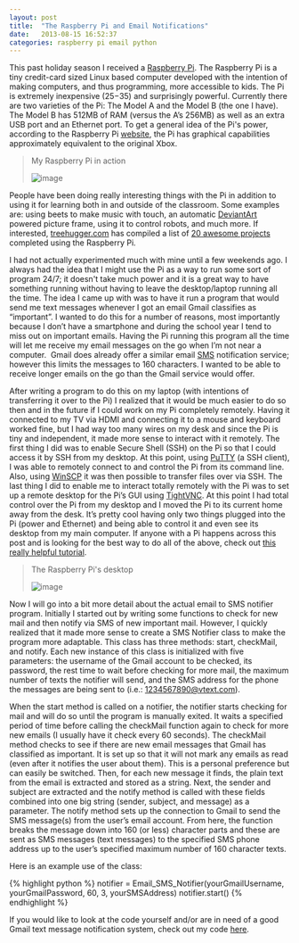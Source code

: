 ```yaml
---
layout: post
title:  "The Raspberry Pi and Email Notifications"
date:   2013-08-15 16:52:37
categories: raspberry pi email python
---
```


This past holiday season I received a [Raspberry Pi](http://raspberrypi.org/‎). The Raspberry Pi is a tiny credit-card sized Linux based computer developed with the intention of making computers, and thus programming, more accessible to kids. The Pi is extremely inexpensive ($25-$35) and surprisingly powerful. Currently there are two varieties of the Pi: The Model A and the Model B (the one I have). The Model B has 512MB of RAM (versus the A’s 256MB) as well as an extra USB port and an Ethernet port. To get a general idea of the Pi's power, according to the Raspberry Pi [website](http://www.raspberrypi.org/faqs), the Pi has graphical capabilities approximately equivalent to the original Xbox.

> My Raspberry Pi in action&nbsp;
> 
> ![image](http://media.tumblr.com/3eda5cedcff2827e40ed8c49b92381e6/tumblr_inline_mrldc38k4b1qz4rgp.jpg)

People have been doing really interesting things with the Pi in addition to using it for learning both in and outside of the classroom. Some examples are: using beets to make music with touch, an automatic [DeviantArt](http://www.deviantart.com/) powered picture frame, using it to control robots, and much more. If interested, [treehugger.com](http://treehugger.com) has compiled a list of [20 awesome projects](http://www.treehugger.com/slideshows/gadgets/20-awesome-projects-raspberry-pi-microcomputers/) completed using the Raspberry Pi.

I had not actually experimented much with mine until a few weekends ago.&nbsp;I always had the idea that I might use the Pi as a way to run some sort of program 24/7; it doesn't take much power and it is a great way to have something running without having to leave the desktop/laptop running all the time. The idea I came up with was to have it run a program that would send me text messages whenever I got an email Gmail classifies as “important”. I wanted to do this for a number of reasons, most importantly because I don’t have a smartphone and during the school year I tend to miss out on important emails. Having the Pi running this program all the time will let me receive my email messages on the go when I’m not near a computer.&nbsp; Gmail does already offer a similar email [SMS](http://en.wikipedia.org/wiki/Short_Message_Service) notification service; however this limits the messages to 160 characters. I wanted to be able to receive longer emails on the go than the Gmail service would offer.

After writing a program to do this on my laptop (with intentions of transferring it over to the Pi) I realized that it would be much easier to do so then and in the future if I could work on my Pi completely remotely. Having it connected to my TV via HDMI and connecting it to a mouse and keyboard worked fine, but I had way too many wires on my desk and since the Pi is tiny and independent, it made more sense to interact with it remotely. The first thing I did was to enable Secure Shell (SSH) on the Pi so that I could access it by SSH from my desktop. At this point, using [PuTTY](http://www.putty.org/) (a SSH client), I was able to remotely connect to and control the Pi from its command line. Also, using [WinSCP](http://winscp.net/eng/index.php) it was then possible to transfer files over via SSH. The last thing I did to enable me to interact totally remotely with the Pi was to set up a remote desktop for the Pi’s GUI using [TightVNC](http://www.tightvnc.com/). At this point I had total control over the Pi from my desktop and I moved the Pi to its current home away from the desk. It’s pretty cool having only two things plugged into the Pi (power and Ethernet) and being able to control it and even see its desktop from my main computer. If anyone with a Pi happens across this post and is looking for the best way to do all of the above, check out [this really helpful tutorial](http://www.howtogeek.com/141157/how-to-configure-your-raspberry-pi-for-remote-shell-desktop-and-file-transfer/all/).

> The Raspberry Pi's desktop
> 
> ![image](http://media.tumblr.com/fe9720922b4a61160f8e015252a907b0/tumblr_inline_mrldnf3V5q1qz4rgp.jpg)

Now I will go into a bit more detail about the actual email to SMS notifier program. Initially I started out by writing some functions to check for new mail and then notify via SMS of new important mail. However, I quickly realized that it made more sense to create a SMS Notifier class to make the program more adaptable. This class has three methods: start, checkMail, and notify. Each new instance of this class is initialized with five parameters: the username of the Gmail account to be checked, its password, the rest time to wait before checking for more mail, the maximum number of texts the notifier will send, and the SMS address for the phone the messages are being sent to (i.e.: 1234567890@vtext.com).

When the start method is called on a notifier, the notifier starts checking for mail and will do so until the program is manually exited. It waits a specified period of time before calling the checkMail function again to check for more new emails (I usually have it check every 60 seconds). The checkMail method checks to see if there are new email messages that Gmail has classified as important. It is set up so that it will not mark any emails as read (even after it notifies the user about them). This is a personal preference but can easily be switched. Then, for each new message it finds, the plain text from the email is extracted and stored as a string. Next, the sender and subject are extracted and the notify method is called with these fields combined into one big string (sender, subject, and message) as a parameter. The notify method sets up the connection to Gmail to send the SMS message(s) from the user’s email account. From here, the function breaks the message down into 160 (or less) character parts and these are sent as SMS messages (text messages) to the specified SMS phone address up to the user’s specified maximum number of 160 character texts.

Here is an example use of the class:

{% highlight python %}
notifier = Email_SMS_Notifier(yourGmailUsername, yourGmailPassword, 60, 3, yourSMSAddress)
notifier.start()
{% endhighlight %}

If you would like to look at the code yourself and/or are in need of a good Gmail text message notification system, check out my code [here](https://github.com/rlfriedm/Email_SMS_Notifier).&nbsp;